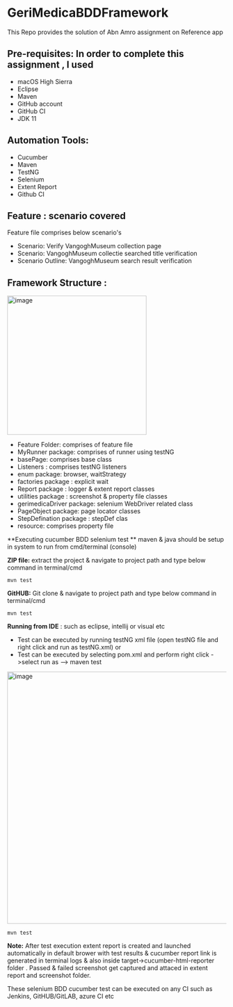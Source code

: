 # GeriMedicaBDDFramework 

This Repo provides the solution of Abn Amro assignment on Reference app

**Pre-requisites:**
In order to complete this assignment , I used
--

* macOS High Sierra
* Eclipse
* Maven
* GitHub account
* GitHub CI
* JDK 11

**Automation Tools:**
--
* Cucumber
* Maven
* TestNG
* Selenium
* Extent Report
* Github CI

**Feature :**  scenario covered 
--
Feature file comprises below scenario's

* Scenario: Verify VangoghMuseum collection page
* Scenario: VangoghMuseum collectie searched title verification
* Scenario Outline: VangoghMuseum search result verification


**Framework Structure :**
--
<img width="320" alt="image" src="https://user-images.githubusercontent.com/82476790/165727580-3d8fe39e-380c-4615-a925-8a49eef8876e.png">

* Feature Folder: comprises of feature file
* MyRunner package: comprises of runner using testNG
* basePage: comprises base class
* Listeners : comprises testNG listeners
* enum package: browser, waitStrategy 
* factories package : explicit wait
* Report package : logger & extent report classes
* utilities package : screenshot & property file classes
* gerimedicaDriver package: selenium WebDriver related class
* PageObject package: page locator classes
* StepDefination package : stepDef clas
* resource: comprises property file 

**Executing cucumber BDD selenium test ** 
maven & java should be setup in system to run from cmd/terminal (console) 

**ZIP file:** extract the project & navigate to project path and type below command in terminal/cmd

`mvn test`

**GitHUB:** Git clone & navigate to project path and type below command in terminal/cmd

`mvn test`

**Running from IDE** : such as eclipse, intellij or visual etc
* Test can be executed by running testNG xml file (open testNG file and right click and run as testNG.xml)
or 
* Test can be executed by selecting pom.xml and perform right click ->select run as --> maven test

<img width="580" alt="image" src="https://user-images.githubusercontent.com/82476790/165731321-556f8841-eb34-46d1-b906-84f15779128a.png">

`mvn test`
 
**Note:**  After test execution extent report is created and launched automatically in default brower with test results & cucumber report link is generated in terminal logs & also inside target->cucumber-html-reporter folder .
Passed & failed screenshot get captured and attaced in extent report and screenshot folder.

These selenium BDD cucumber test can be executed on any CI such as Jenkins, GitHUB/GitLAB, azure CI etc

